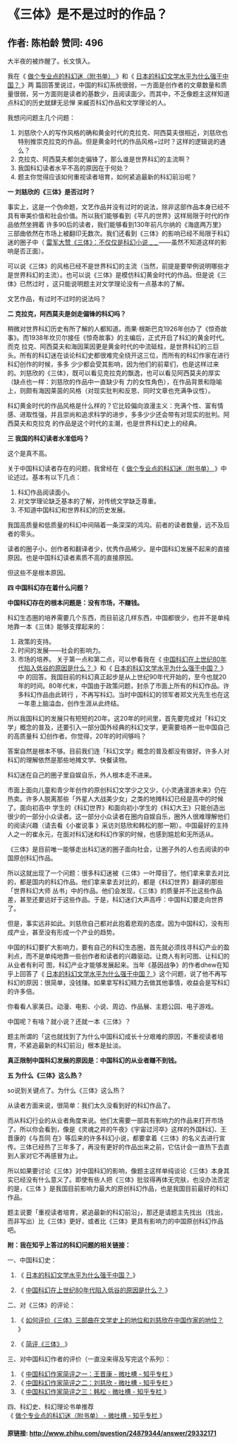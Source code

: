 # 《三体》是不是过时的作品？
## 作者: 陈柏龄  赞同: 496
大半夜的被炸醒了。长文慎入。  
  
我在《 [ 做个专业点的科幻迷（附书单） ](http://zhuanlan.zhihu.com/cbling/19623181) 》和《 [
日本的科幻文学水平为什么强于中国？ ](http://www.zhihu.com/question/22034915/answer/20086352) 》两
篇回答里说过，中国的科幻系统很弱，一方面是创作者的文章数量和质量很弱，另一方面则是读者的基数少，且阅读面少。而其中，不乏像题主这样知道点科幻的历史就肆无忌惮
来臧否科幻作品和文学理论的人。  
  
我想问问题主几个问题：  

  1. 刘慈欣个人的写作风格的确和黄金时代的克拉克、阿西莫夫很相近，刘慈欣也特别推崇克拉克的作品。但是黄金时代的作品风格=过时？这样的逻辑说的通么？ 
  2. 克拉克、阿西莫夫都剑走偏锋了，那么谁是世界科幻的主流啊？ 
  3. 我国科幻读者水平不高的原因在于何处？ 
  4. 题主你觉得应该如何重视读者培育，如何紧追最新的科幻前沿呢？ 
  
  
  
**一 刘慈欣的《三体》是否过时？**   
  
事实上，这是一个伪命题，文艺作品并没有过时的说法，除非这部作品本身已经不具有审美价值和社会价值。所以我们能够看到《平凡的世界》这样局限于时代的作品依然坐拥着
许多90后的读者，我们能够看到130年前凡尔纳的《海底两万里》三部曲依然在市场上被翻印无数次。我们还看到《三体》的影响已经不局限于科幻迷的圈子中（ [
雷军大赞《三体》：不仅仅是科幻小说 _ _ ](http://news.mydrivers.com/1/316/316030.htm)
——虽然不知道这样的影响是否正面）。  
  
可以说《三体》的风格已经不是世界科幻的主流（当然，前提是要举例说明哪些才是世界科幻的主流）。也可以说《三体》是模仿科幻黄金时代的作品。但是说《三体》已然过时
，这只能说明题主对文学理论没有一点基本的了解。  
  
文艺作品，有过时不过时的说法吗？  
  
**二 克拉克，阿西莫夫是剑走偏锋的科幻吗？**   
  
稍微对世界科幻历史有所了解的人都知道。雨果·根斯巴克1926年创办了《惊奇故事》。而1938年坎贝尔接任《惊奇故事》的主编后，正式开启了科幻的黄金时代。而克
拉克、阿西莫夫和海因莱因更是黄金时代的中流砥柱，是世界科幻的三巨头。所有的科幻迷在谈论科幻史都很难完全绕开这三位，而所有的科幻作家在进行科幻创作的时候，多多
少少都会受其影响，因为他们的前辈们，也是这样过来的。刘慈欣的《三体》，既可以看见克拉克的飘逸，也可以看见阿西莫夫的厚实（缺点也一样：刘慈欣的作品中一直缺少有
力的女性角色），在作品背景和隐喻上，则颇有海因莱茵的风格（对现实批判和反思、同时文章也充满争议性）。  
  
科幻黄金时代的作品风格是什么样的？它比较偏向浪漫主义：充满个性、富有情感、进取性强，并且崇尚和追求科学的进步，多多少少还会带有对现实的批判。阿西莫夫和克拉克
的作品是这个时代的主潮，也是世界科幻史上的经典。  
  
**三 我国的科幻读者水准低吗？**   
  
这个是真不高。  
  
关于中国科幻读者存在的问题，我曾经在《 [ 做个专业点的科幻迷（附书单）
](http://zhuanlan.zhihu.com/cbling/19623181) 》中论述过。基本有以下几点：  

  1. 科幻作品阅读面小。 
  2. 对文学理论缺乏基本的了解，对传统文学缺乏尊重。 
  3. 不知道中国科幻和世界科幻的历史发展。 
  
我国高质量和低质量的科幻中间隔着一条深深的鸿沟。前者的读者数量，远不及后者的零头。  
  
读者的圈子小，创作者和翻译者少，优秀作品稀少。是中国科幻发展不起来的直接原因。也是中国科幻读者素质不高的直接原因。  
  
但这些不是根本原因。  
  
  
  
**四 中国科幻存在着什么问题？**   
  
**中国科幻存在的根本问题是：没有市场，不赚钱。**   
  
科幻生态圈的培养需要几个东西，而目前这几样东西，中国都很少，也并不是单纯地靠一本《三体》能够支撑起来的：  

  1. 政策的支持。 
  2. 时间的发展——社会的影响力。 
  3. 市场的培养。 
关于第一点和第二点，可以参看我在《 [ 中国科幻在上世纪80年代陷入低谷的原因是什么？
](http://www.zhihu.com/question/20467886/answer/15727943) 》和《 [
日本的科幻文学水平为什么强于中国？ ](http://www.zhihu.com/question/22034915/answer/20086352) 》中
的回答。我国目前的科幻真正起步是从上世纪90年代开始的，至今也就20年的时间。80年代末，中国由于政策问题，封杀了市面上所有的科幻作品。许多科幻作品由此转行
，不再写科幻。当时中国科幻的领军者郑文光先生也在这一年患上脑溢血，创作生涯从此终结。  
  
所以我国科幻的发展只有短短的20年。这20年的时间里，首先要完成对「科幻文学」概念的普及，还要引入一部分国外经典的科幻文学，更需要培养一批中国自己的高质量科
幻创作者。你觉得，20年的时间够吗？  
  
答案自然是根本不够。目前我们连「科幻文学」概念的普及都没有做好。许多人对科幻的理解依然是那些地摊文学、快餐读物。  
  
科幻迷在自己的圈子里自娱自乐，外人根本走不进来。  
  
市面上面向儿童和青少年创作的原创科幻文学少之又少，《小灵通漫游未来》仍在热卖。许多人脱离那些「外星人大战美少女」之类的地摊科幻已经是高中的时候了。面向初高中
学生的《科幻世界》和面向初小学生的《科幻大王》只能创造出很少的一部分小众读者。这一部分小众读者在圈内自娱自乐，圈外人很难理解他们的阅读兴趣（请去看《小崔说事
》采访刘慈欣和韩松的那一期）。中国最好的主持人之一的崔永元，在面对科幻迷和科幻作家的时候，也感到尴尬和无所适从。  
  
《三体》是目前唯一能够走出科幻迷的圈子面向社会，让圈子外的人也去阅读的中国原创科幻作品。  
  
所以这就出现了一个问题：很多科幻迷被《三体》一叶障目了。他们拿来拿去对比的，都是国内的科幻作品。他们拿来拿去对比的，都是《科幻世界》翻译的那些「世界科幻大师
丛书」中的作品。他们会发现，《三体》的质量并不比这些作品差，甚至还要远好于这些作品。于是，科幻迷们大声高呼：中国科幻要走向世界了。  
  
但是，事实远非如此。刘慈欣自己都对此抱着悲观的态度。因为中国科幻，没有形成产业，甚至没有形成一个产业的趋势。  
  
中国的科幻要扩大影响力，要有自己的科幻生态圈，首先就必须找寻科幻产业的盈利点，而不是单纯地靠一些创作者和读者的兴趣驱动。让商人有利可图、让科幻的从业者有利可
图，科幻产业才能够发展起来。当年《基因战争》的作者dhew在知乎上回答了《 [ 日本的科幻文学水平为什么强于中国？
](http://www.zhihu.com/question/22034915/answer/20202801)
》这个问题，说了他不再写科幻的原因：很简单，没钱赚。如果拿写科幻精力去做其他事情，收益会是写科幻的许多倍。  
  
你看看人家美日。动漫、电影、小说、周边、作品展、主题公园、电子游戏。  
  
中国呢？有啥？就小说？还就一本《三体》？  
  
题主所谓的「这也就找到了为什么中国科幻成长十分艰难的原因，不重视读者培育，不紧追最新的科幻前沿」根本是扯淡。  
  
**真正限制中国科幻发展的原因是：中国科幻的从业者赚不到钱。**   
  
  
  
  
**五 为什么《三体》这么热？**   
  
  
so说到关键点了。为什么《三体》这么热？  
  
从读者方面来说，很简单：我们太久没看到好的科幻作品了。  
  
而从科幻行业的从业者角度来说。他们太需要一部具有影响力的作品来打开市场了。所以你会看到，像是《灵魂之井的午夜》《宇宙过河卒》这样的外国科幻、王晋康的《与吾同
在》等后来的许多科幻小说，都要拿着《三体》的名义去进行宣传。三体已经热了三年多了，再没有更好的作品出来之前，它估计会一直热下去直到人家对它不再感冒为止。  
  
所以如果要讨论《三体》对中国科幻的影响，像题主这样单纯谈论《三体》本身其实已经没有什么意义了。即使有些人把《三体》批驳得再体无完肤，也没办法否定的是，《三体
》是我国目前影响力最大的原创科幻作品，也是我国目前最好的科幻作品。  
  
题主说要「重视读者培育，紧追最新的科幻前沿」，那还是请题主先找出（找出，而非写出）比《三体》更好，或者比《三体》更具有影响力的中国原创科幻作品吧。  
  
  
**附：我在知乎上答过的科幻问题的相关链接：**   
  
一、中国科幻史：  

  1. 《 [ 日本的科幻文学水平为什么强于中国？ ](http://www.zhihu.com/question/22034915/answer/20086352) 》   

  2. 《 [ 中国科幻在上世纪80年代陷入低谷的原因是什么？ ](http://www.zhihu.com/question/20467886/answer/15727943) 》 
  
二、对《三体》的评论：  

  1. 《 [ 如何评价《三体》三部曲在文学史上的地位和刘慈欣在中国作家的地位？ ](http://www.zhihu.com/question/20501110/answer/15632895) 》   

  2. 《 [ 简评《三体》 ](http://zhuanlan.zhihu.com/cbling/19621795) 》 
  
三、对中国科幻作者的评价（一直没来得及写完这个系列）：  

  1. 《 [ 中国科幻作家简评之一：王晋康 - 微吐槽 - 知乎专栏 ](http://zhuanlan.zhihu.com/cbling/19580240) 》 
  2. 《 [ 中国科幻作家简评之二：刘慈欣 - 微吐槽 - 知乎专栏 ](http://zhuanlan.zhihu.com/cbling/19580405) 》 
  3. 《 [ 中国科幻作家简评之三：韩松 - 微吐槽 - 知乎专栏 ](http://zhuanlan.zhihu.com/cbling/19581119) 》 
  
四、科幻史、科幻理论书单推荐  
《 [ 做个专业点的科幻迷（附书单） - 微吐槽 - 知乎专栏 ](http://zhuanlan.zhihu.com/cbling/19623181) 》

#### 原链接: http://www.zhihu.com/question/24879344/answer/29332171
